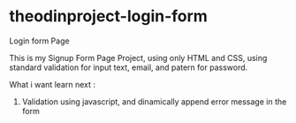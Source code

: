 # theodinproject-login-form
Login form Page

This is my Signup Form Page Project, using only HTML and CSS, using standard validation for input text, email, and patern for password.

What i want learn next :
1. Validation using javascript, and dinamically append error message in the form
